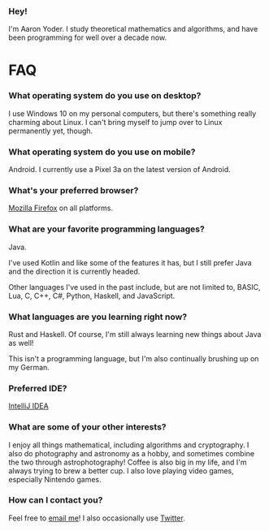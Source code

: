 ### Hey!

I'm Aaron Yoder. I study theoretical mathematics and algorithms, and have been programming for well over a decade now.

# FAQ

### What operating system do you use on desktop?

I use Windows 10 on my personal computers, but there's something really charming about Linux. I can't bring myself to jump over to Linux permanently yet, though.

### What operating system do you use on mobile?

Android. I currently use a Pixel 3a on the latest version of Android.

### What's your preferred browser?

[Mozilla Firefox](https://www.mozilla.org/en-US/firefox/) on all platforms.

### What are your favorite programming languages?

Java.

I've used Kotlin and like some of the features it has, but I still prefer Java and the direction it is currently headed.

Other languages I've used in the past include, but are not limited to, BASIC, Lua, C, C++, C#, Python, Haskell, and JavaScript.

### What languages are you learning right now?

Rust and Haskell. Of course, I'm still always learning new things about Java as well!

This isn't a programming language, but I'm also continually brushing up on my German.

### Preferred IDE?

[IntelliJ IDEA](https://www.jetbrains.com/idea/)

### What are some of your other interests?

I enjoy all things mathematical, including algorithms and cryptography. I also do photography and astronomy as a hobby, and sometimes combine the two through astrophotography! Coffee is also big in my life, and I'm always trying to brew a better cup. I also love playing video games, especially Nintendo games.

### How can I contact you?

Feel free to [email me](mailto:aaronjyoder@gmail.com)! I also occasionally use [Twitter](https://twitter.com/aaronjyoder).
